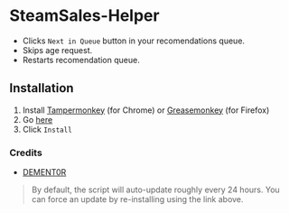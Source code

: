 # SteamSales-Helper
* Clicks `Next in Queue` button in your recomendations queue.
* Skips age request.
* Restarts recomendation queue.

## Installation
1. Install [Tampermonkey](https://chrome.google.com/webstore/detail/tampermonkey/dhdgffkkebhmkfjojejmpbldmpobfkfo) (for Chrome) or [Greasemonkey](https://addons.mozilla.org/en-US/firefox/addon/greasemonkey/) (for Firefox)
2. Go [here](https://github.com/EarsKilla/SteamSales-Helper/raw/master/SSC.user.js)
3. Click `Install`

### Credits
* [DEMENT0R](https://github.com/DEMENT0R/)

> By default, the script will auto-update roughly every 24 hours. You can force an update by re-installing using the link above.
